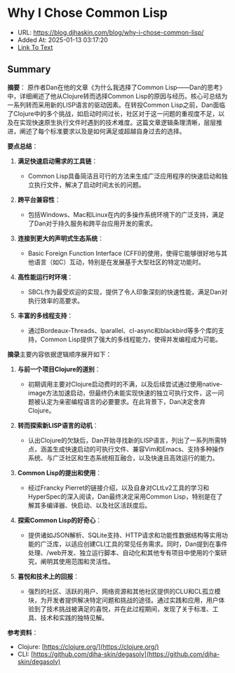 # Why I Chose Common Lisp
- URL: https://blog.djhaskin.com/blog/why-i-chose-common-lisp/
- Added At: 2025-01-13 03:17:20
- [Link To Text](2025-01-13-why-i-chose-common-lisp_raw.md)

## Summary
**摘要**：
原作者Dan在他的文章《为什么我选择了Common Lisp——Dan的思考》中，详细阐述了他从Clojure转而选择Common Lisp的原因与经历。核心可总结为一系列转而采用新的LISP语言的驱动因素。在转投Common Lisp之前，Dan面临了Clojure中的多个挑战，如启动时间过长，社区对于这一问题的重视度不足，以及在实现快速原生执行文件时遇到的技术难度。这篇文章逻辑条理清晰，层层推进，阐述了每个标准要求以及是如何满足或超越自身过去的选择。

**要点总结**：
1. **满足快速启动需求的工具链**：
   - Common Lisp具备简洁且可行的方法来生成广泛应用程序的快速启动和独立执行文件，解决了启动时间太长的问题。

2. **跨平台兼容性**：
   - 包括Windows、Mac和Linux在内的多操作系统环境下的广泛支持，满足了Dan对于持久服务和跨平台应用开发的需求。

3. **连接到更大的声明式生态系统**：
   - Basic Foreign Function Interface (CFFI)的使用，使得它能够很好地与其他语言（如C）互动，特别是在发展基于大型社区的特定功能时。

4. **高性能运行时环境**：
   - SBCL作为最受欢迎的实现，提供了令人印象深刻的快速性能，满足Dan对执行效率的高要求。

5. **丰富的多线程支持**：
   - 通过Bordeaux-Threads、lparallel、cl-async和blackbird等多个库的支持，Common Lisp提供了强大的多线程能力，使得并发编程成为可能。

**摘录**主要内容依据逻辑顺序展开如下：

1. **与前一个项目Clojure的道别**：
   - 初期调用主要对Clojure启动费时的不满，以及后续尝试通过使用native-image方法加速启动，但最终仍未能实现快速的独立可执行文件，这一问题被认定为亲密编程语言的必要要求。在此背景下，Dan决定舍弃Clojure。

2. **转而探索新LISP语言的动机**：
   - 认出Clojure的欠缺后，Dan开始寻找新的LISP语言，列出了一系列所需特点，涵盖生成快速启动的可执行文件、兼容Vim和Emacs、支持多种操作系统、与广泛社区和生态系统相互融合，以及快速且高效运行的能力。

3. **Common Lisp的提出和使用**：
   - 经过Francky Pierret的链接介绍，以及自身对CLtLv2工具的学习和HyperSpec的深入阅读，Dan最终决定采用Common Lisp，特别是在了解其多编译器、快启动、以及社区活跃度后。

4. **探索Common Lisp的好奇心**：
   - 提供诸如JSON解析、SQLite支持、HTTP请求和功能性数据结构等实用功能的广泛库，以适应创建CLI工具的常见任务需求。同时，Dan提到在事件处理、/web开发、独立运行脚本、自动化和其他专有项目中使用的个案研究，阐明其使用范围和灵活性。

5. **喜悦和技术上的回报**：
   - 强烈的社区、活跃的用户、网络资源和其他社区提供的CLU和CL孤立模块，为开发者提供解决特定问题和挑战的途径。通过实践和应用，用户体验到了技术挑战被满足的喜悦，并在此过程期间，发现了关于标准、工具、技术和实践的独特见解。

**参考资料**：
- Clojure: [https://clojure.org/](https://clojure.org/)
- CLI: [https://github.com/djha-skin/degasolv](https://github.com/djha-skin/degasolv)
